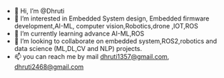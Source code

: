 - 👋 Hi, I’m @Dhruti
- 👀 I’m interested in Embedded System design, Embedded firmware development,AI-ML, computer vision,Robotics,drone ,IOT,ROS
- 🌱 I’m currently learning advance AI-ML,ROS
- 💞️ I’m looking to collaborate on embedded system,ROS2,robotics and  data science (ML,DL,CV and NLP) projects.
- 📫 you can reach me by mail dhruti1357@gmail.com, dhruti2468@gmail.com

<!---
Dhruti1994/Dhruti1994 is a ✨ special ✨ repository because its `README.md` (this file) appears on your GitHub profile.
You can click the Preview link to take a look at your changes.
--->
